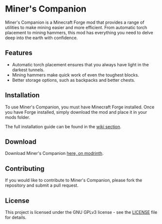 # Miner's Companion

Miner's Companion is a Minecraft Forge mod that provides a range of utilities to make mining easier and more efficient. From automatic torch placement to mining hammers, this mod has everything you need to delve deep into the earth with confidence.

## Features

- Automatic torch placement ensures that you always have light in the darkest tunnels.
- Mining hammers make quick work of even the toughest blocks.
- Better storage options, such as backpacks and better chests.

## Installation

To use Miner's Companion, you must have Minecraft Forge installed. Once you have Forge installed, simply download the mod and place it in your mods folder.

The full installation guide can be found in the [wiki section](https://github.com/km127pl/minerscompanion/wiki).

## Download

Download Miner's Companion [here, on modrinth](https://modrinth.com/mod/minerscompanion).

## Contributing

If you would like to contribute to Miner's Companion, please fork the repository and submit a pull request.

## License

This project is licensed under the GNU GPLv3 license - see the [LICENSE](LICENSE) file for details.
